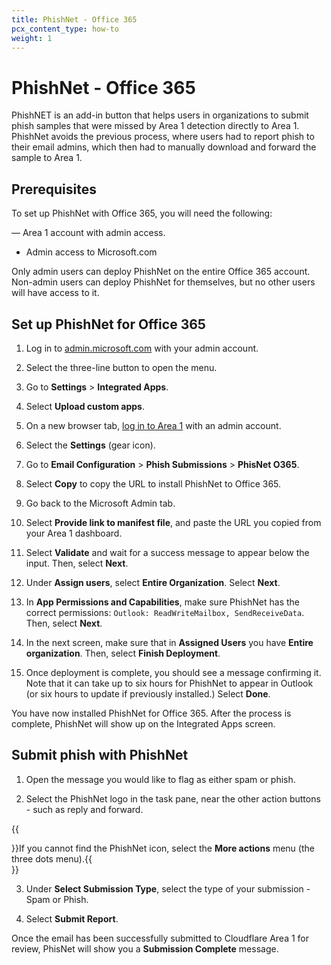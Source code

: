 ```yaml
---
title: PhishNet - Office 365
pcx_content_type: how-to
weight: 1
---
```


# PhishNet - Office 365

PhishNET is an add-in button that helps users in organizations to submit phish samples that were missed by Area 1 detection directly to Area 1. PhishNet avoids the previous process, where users had to report phish to their email admins, which then had to manually download and forward the sample to Area 1.

## Prerequisites

To set up PhishNet with Office 365, you will need the following:

— Area 1 account with admin access.
- Admin access to Microsoft.com

Only admin users can deploy PhishNet on the entire Office 365 account. Non-admin users can deploy PhishNet for themselves, but no other users will have access to it.

## Set up PhishNet for Office 365

1. Log in to [admin.microsoft.com](admin.microsoft.com) with your admin account.

2. Select the three-line button to open the menu.

3. Go to **Settings** > **Integrated Apps**.

4. Select **Upload custom apps**.

5. On a new browser tab, [log in to Area 1](https://horizon.area1security.com) with an admin account.

6. Select the **Settings** (gear icon).

7. Go to **Email Configuration** > **Phish Submissions** > **PhisNet O365**.

8. Select **Copy** to copy the URL to install PhishNet to Office 365.

9. Go back to the Microsoft Admin tab.

10. Select **Provide link to manifest file**, and paste the URL you copied from your Area 1 dashboard.

11. Select **Validate** and wait for a success message to appear below the input. Then, select **Next**.

12. Under **Assign users**, select **Entire Organization**. Select **Next**.

13. In **App Permissions and Capabilities**, make sure PhishNet has the correct permissions: `Outlook: ReadWriteMailbox, SendReceiveData`. Then, select **Next**.

14. In the next screen, make sure that in **Assigned Users** you have **Entire organization**. Then, select **Finish Deployment**.

15. Once deployment is complete, you should see a message confirming it. Note that it can take up to six hours for PhishNet to appear in Outlook (or six hours to update if previously installed.) Select **Done**.

You have now installed PhishNet for Office 365. After the process is complete, PhishNet will show up on the Integrated Apps screen.

## Submit phish with PhishNet

1. Open the message you would like to flag as either spam or phish.

2. Select the PhishNet logo in the task pane, near the other action buttons - such as reply and forward.

{{<Aside type="note">}}If you cannot find the PhishNet icon, select the **More actions** menu (the three dots menu).{{</Aside>}}

3. Under **Select Submission Type**, select the type of your submission - Spam or Phish.

4. Select **Submit Report**.

Once the email has been successfully submitted to Cloudflare Area 1 for review, PhisNet will show you a **Submission Complete** message.